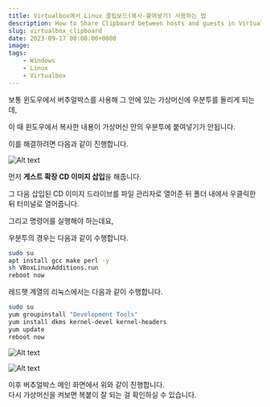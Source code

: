 ```yaml
---
title: Virtualbox에서 Linux 클립보드(복사-붙여넣기) 사용하는 법
description: How to Share Clipboard between hosts and guests in Virtualbox
slug: virtualbox_clipboard
date: 2023-09-17 00:00:00+0000
image: 
tags:
    - Windows
    - Linux
    - Virtualbox
---
```

보통 윈도우에서 버추얼박스를 사용해 그 안에 있는 가상머신에 우분투를 돌리게 되는데,

이 때 윈도우에서 복사한 내용이 가상머신 안의 우분투에 붙여넣기가 안됩니다.

이를 해결하려면 다음과 같이 진행합니다.

![Alt text](/../../images/2023/2023-09-17_virtualbox_clipboard/1.png)  

먼저 **게스트 확장 CD 이미지 삽입**을 해줍니다.  

그 다음 삽입된 CD 이미지 드라이브를 파일 관리자로 열어준 뒤 폴더 내에서 우클릭한 뒤 터미널로 열어줍니다.

그리고 명령어를 실행해야 하는데요,

우분투의 경우는 다음과 같이 수행합니다.

```bash
sudo su
apt install gcc make perl -y
sh VBoxLinuxAdditions.run
reboot now
```


레드햇 계열의 리눅스에서는 다음과 같이 수행합니다.

```bash
sudo su
yum groupinstall "Development Tools"
yum install dkms kernel-devel kernel-headers
yum update
reboot now
```

![Alt text](/../../images/2023/2023-09-17_virtualbox_clipboard/2.png)  

![Alt text](/../../images/2023/2023-09-17_virtualbox_clipboard/3.png)  

이후 버추얼박스 메인 화면에서 위와 같이 진행합니다.  
다시 가상머신을 켜보면 복붙이 잘 되는 걸 확인하실 수 있습니다.